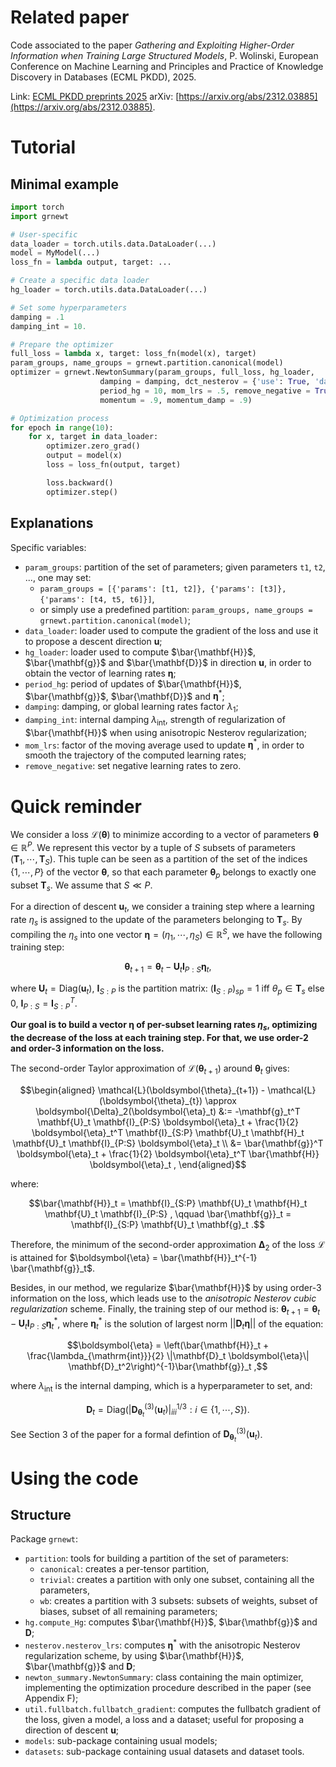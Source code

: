 # Related paper

Code associated to the paper *Gathering and Exploiting Higher-Order Information when Training Large Structured Models*, P. Wolinski, European Conference on Machine Learning and Principles and Practice of Knowledge Discovery in Databases (ECML PKDD), 2025.

Link: [ECML PKDD preprints 2025](https://ecmlpkdd-storage.s3.eu-central-1.amazonaws.com/preprints/2025/research/preprint_ecml_pkdd_2025_research_332.pdf)
arXiv: [https://arxiv.org/abs/2312.03885](https://arxiv.org/abs/2312.03885).

# Tutorial

## Minimal example

```python
import torch
import grnewt

# User-specific
data_loader = torch.utils.data.DataLoader(...)
model = MyModel(...)
loss_fn = lambda output, target: ...

# Create a specific data loader
hg_loader = torch.utils.data.DataLoader(...)

# Set some hyperparameters
damping = .1
damping_int = 10.

# Prepare the optimizer
full_loss = lambda x, target: loss_fn(model(x), target)
param_groups, name_groups = grnewt.partition.canonical(model)
optimizer = grnewt.NewtonSummary(param_groups, full_loss, hg_loader, 
                    damping = damping, dct_nesterov = {'use': True, 'damping_int': damping_int}, 
                    period_hg = 10, mom_lrs = .5, remove_negative = True,
                    momentum = .9, momentum_damp = .9)

# Optimization process
for epoch in range(10):
    for x, target in data_loader:
        optimizer.zero_grad()
        output = model(x)
        loss = loss_fn(output, target)

        loss.backward()
        optimizer.step()
```

## Explanations

Specific variables:
 * `param_groups`: partition of the set of parameters; given parameters `t1`, `t2`, ..., one may set:
   * `param_groups = [{'params': [t1, t2]}, {'params': [t3]}, {'params': [t4, t5, t6]}]`,
   * or simply use a predefined partition: `param_groups, name_groups = grnewt.partition.canonical(model)`;
 * `data_loader`: loader used to compute the gradient of the loss and use it to propose a descent direction $\mathbf{u}$;
 * `hg_loader`: loader used to compute $\bar{\mathbf{H}}$, $\bar{\mathbf{g}}$ and $\bar{\mathbf{D}}$ in direction $\mathbf{u}$, in order to obtain the vector of learning rates $\boldsymbol{\eta}$;
 * `period_hg`: period of updates of $\bar{\mathbf{H}}$, $\bar{\mathbf{g}}$, $\bar{\mathbf{D}}$ and $\boldsymbol{\eta}^*$;
 * `damping`: damping, or global learning rates factor $\lambda_1$;
 * `damping_int`: internal damping $\lambda_{\mathrm{int}}$, strength of regularization of $\bar{\mathbf{H}}$ when using anisotropic Nesterov regularization;
 * `mom_lrs`: factor of the moving average used to update $\boldsymbol{\eta}^*$, in order to smooth the trajectory of the computed learning rates;
 * `remove_negative`: set negative learning rates to zero.

# Quick reminder

We consider a loss $\mathcal{L}(\boldsymbol{\theta})$ to minimize according to
a vector of parameters $\boldsymbol{\theta} \in \mathbb{R}^P$. We represent this vector by
a tuple of $S$ subsets of parameters $(\mathbf{T}_1, \cdots, \mathbf{T}_S)$. This tuple can be seen
as a partition of the set of the indices $\{1, \cdots, P\}$ of the vector $\boldsymbol{\theta}$,
so that each parameter $\boldsymbol{\theta}_p$ belongs to exactly one subset $\mathbf{T}_s$.
We assume that $S \ll P$. 

For a direction of descent $\mathbf{u}_t$, we consider a training step where a learning rate
$\eta_s$ is assigned to the update of the parameters belonging to $\mathbf{T}_s$.
By compiling the $\eta_s$ into one vector $\boldsymbol{\eta} = (\eta_1, \cdots, \eta_S) \in \mathbb{R}^S$, we have the following training step:
```math
\boldsymbol{\theta}_{t + 1} = \boldsymbol{\theta}_t - \mathbf{U}_t \mathbf{I}_{P:S} \boldsymbol{\eta}_t ,
```
where $`\mathbf{U}_t = \mathrm{Diag}(\mathbf{u}_t)`$, $`\mathbf{I}_{S:P}`$ is the partition matrix: $`(\mathbf{I}_{S:P})_{sp} = 1`$ iff $`\theta_p \in \mathbf{T}_s`$ else $0$, 
$`\mathbf{I}_{P:S} = \mathbf{I}_{S:P}^T`$.

**Our goal is to build a vector $\boldsymbol{\eta}$ of per-subset learning rates $\eta_s$,
optimizing the decrease of the loss at each training step. For that, 
we use order-2 and order-3 information on the loss.**

The second-order Taylor approximation of $\mathcal{L}(\boldsymbol{\theta}_{t+1})$ around $`\boldsymbol{\theta}_{t}`$ gives:
```math
\begin{aligned}
\mathcal{L}(\boldsymbol{\theta}_{t+1}) - \mathcal{L}(\boldsymbol{\theta}_{t}) \approx
\boldsymbol{\Delta}_2(\boldsymbol{\eta}_t) &:= 
-\mathbf{g}_t^T \mathbf{U}_t \mathbf{I}_{P:S} \boldsymbol{\eta}_t
	+ \frac{1}{2} \boldsymbol{\eta}_t^T \mathbf{I}_{S:P} \mathbf{U}_t \mathbf{H}_t \mathbf{U}_t \mathbf{I}_{P:S} \boldsymbol{\eta}_t \\
&= \bar{\mathbf{g}}^T \boldsymbol{\eta}_t + \frac{1}{2} \boldsymbol{\eta}_t^T \bar{\mathbf{H}} \boldsymbol{\eta}_t ,
\end{aligned}
```
where:
```math
\bar{\mathbf{H}}_t = \mathbf{I}_{S:P} \mathbf{U}_t \mathbf{H}_t \mathbf{U}_t \mathbf{I}_{P:S} , \qquad
\bar{\mathbf{g}}_t = \mathbf{I}_{S:P} \mathbf{U}_t \mathbf{g}_t .
```
Therefore, the minimum of the second-order approximation $\boldsymbol{\Delta}_2$ of the loss $\mathcal{L}$ is
attained for $\boldsymbol{\eta} = \bar{\mathbf{H}}_t^{-1} \bar{\mathbf{g}}_t$.

Besides, in our method, we regularize $\bar{\mathbf{H}}$ by using order-3 information on the loss, 
which leads use to the *anisotropic Nesterov cubic regularization* scheme. Finally, 
the training step of our method is: $`\boldsymbol{\theta}_{t + 1} = \boldsymbol{\theta}_t - \mathbf{U}_t \mathbf{I}_{P:S} \boldsymbol{\eta}_t^*`$, where
$`\boldsymbol{\eta}_t^*`$ is the solution of largest norm $||\mathbf{D}_t \boldsymbol{\eta}||$ of the equation:
```math
\boldsymbol{\eta} = \left(\bar{\mathbf{H}}_t + \frac{\lambda_{\mathrm{int}}}{2} \|\mathbf{D}_t \boldsymbol{\eta}\| \mathbf{D}_t^2\right)^{-1}\bar{\mathbf{g}}_t ,
```
where $\lambda_{\mathrm{int}}$ is the internal damping, which is a hyperparameter to set, and:
```math
\mathbf{D}_t = \mathrm{Diag}\left(|\mathbf{D}^{(3)}_{\boldsymbol{\theta}_t}(\mathbf{u}_t)|^{1/3}_{iii} : i \in \{1, \cdots, S\}\right).
```
See Section 3 of the paper for a formal defintion of $\mathbf{D}^{(3)}_{\boldsymbol{\theta}_t}(\mathbf{u}_t)$.

# Using the code

## Structure

Package `grnewt`:
 * `partition`: tools for building a partition of the set of parameters:
   * `canonical`: creates a per-tensor partition,
   * `trivial`: creates a partition with only one subset, containing all the parameters,
   * `wb`: creates a partition with 3 subsets: subsets of weights, subset of biases, subset of all remaining parameters;
 * `hg.compute_Hg`: computes $\bar{\mathbf{H}}$, $\bar{\mathbf{g}}$ and $\mathbf{D}$;
 * `nesterov.nesterov_lrs`: computes $\boldsymbol{\eta}^*$ with the anisotropic Nesterov regularization scheme, by using $\bar{\mathbf{H}}$, $\bar{\mathbf{g}}$ and $\mathbf{D}$;
 * `newton_summary.NewtonSummary`: class containing the main optimizer, implementing the optimization procedure described in the paper (see Appendix F);
 * `util.fullbatch.fullbatch_gradient`: computes the fullbatch gradient of the loss, given a model, a loss and a dataset; useful for proposing a direction of descent $\mathbf{u}$;
 * `models`: sub-package containing usual models;
 * `datasets`: sub-package containing usual datasets and dataset tools.
